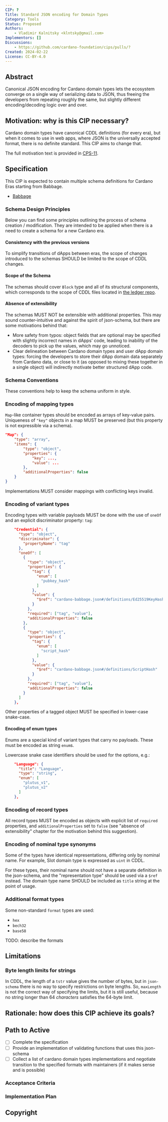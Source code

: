 ```yaml
---
CIP: ?
Title: Standard JSON encoding for Domain Types
Category: Tools
Status: Proposed
Authors:
    - Vladimir Kalnitsky <klntsky@gmail.com>
Implementors: []
Discussions:
    - https://github.com/cardano-foundation/cips/pulls/?
Created: 2024-02-22
License: CC-BY-4.0
---
```


## Abstract

Canonical JSON encoding for Cardano domain types lets the ecosystem converge on a single way of serializing data to JSON, thus freeing the developers from repeating roughly the same, but slightly different encoding/decoding logic over and over.

## Motivation: why is this CIP necessary?

Cardano domain types have canonical CDDL definitions (for every era), but when it comes to use in web apps, where JSON is the universally accepted format, there is no definite standard. This CIP aims to change that.

The full motivation text is provided in [CPS-11](https://github.com/cardano-foundation/CIPs/pull/742).

## Specification

This CIP is expected to contain multiple schema definitions for Cardano Eras starting from Babbage.

- [Babbage](./cardano-babbage.json)

### Schema Design Principles

Below you can find some principles outlining the process of schema creation / modification. They are intended to be applied when there is a need to create a schema for a new Cardano era.

#### Consistency with the previous versions

To simplify transitions of dApps between eras, the scope of changes introduced to the schemas SHOULD be limited to the scope of CDDL changes.

#### Scope of the Schema

The schemas should cover `Block` type and all of its structural components, which corresponds to the scope of CDDL files located in [the ledger repo](https://github.com/IntersectMBO/cardano-ledger/).

#### Absence of extensibility

The schemas MUST NOT be extensible with additional properties. This may sound counter-intuitive and against the spirit of json-schema, but there are some motivations behind that:

- More safety from typos: object fields that are optional may be specified with slightly incorrect names in dApps' code, leading to inability of the decoders to pick up the values, which may go unnoticed.
- Clear delineation between Cardano domain types and user dApp domain types: forcing the developers to store their dApp domain data separately from Cardano data, or close to it (as opposed to mixing these together in a single object) will indirectly motivate better structured dApp code.

### Schema Conventions

These conventions help to keep the schema uniform in style.

### Encoding of mapping types

`Map`-like container types should be encoded as arrays of key-value pairs. Uniqueness of `"key"` objects in a map MUST be preserved (but this property is not expressible via a schema).

```json
"Map": {
    "type": "array",
    "items": {
        "type": "object",
        "properties": {
            "key": ...,
            "value": ...
        },
        "additionalProperties": false
    }
}
```

Implementations MUST consider mappings with conflicting keys invalid.

### Encoding of variant types

Encoding types with variable payloads MUST be done with the use of `oneOf` and an explicit discriminator property: `tag`:

```json
    "Credential": {
      "type": "object",
      "discriminator": {
        "propertyName": "tag"
      },
      "oneOf": [
        {
          "type": "object",
          "properties": {
            "tag": {
              "enum": [
                "pubkey_hash"
              ]
            },
            "value": {
              "$ref": "cardano-babbage.json#/definitions/Ed25519KeyHash"
            }
          },
          "required": ["tag", "value"],
          "additionalProperties": false
        },
        {
          "type": "object",
          "properties": {
            "tag": {
              "enum": [
                "script_hash"
              ]
            },
            "value": {
              "$ref": "cardano-babbage.json#/definitions/ScriptHash"
            }
          },
          "required": ["tag", "value"],
          "additionalProperties": false
        }
      ]
    },
```

Other properties of a tagged object MUST be specified in lower-case snake-case.

#### Encoding of enum types

Enums are a special kind of variant types that carry no payloads. These must be encoded as string `enum`s.

Lowercase snake case identifiers should be used for the options, e.g.:

```json
    "Language": {
      "title": "Language",
      "type": "string",
      "enum": [
        "plutus_v1",
        "plutus_v2"
      ]
    },
```

### Encoding of record types

All record types MUST be encoded as objects with explicit list of `required` properties, and `additionalProperties` set to `false` (see "absence of extensibility" chapter for the motivation behind this suggestion).

### Encoding of nominal type synonyms

Some of the types have identical representations, differing only by nominal name. For example, Slot domain type is expressed as `uint` in CDDL.

For these types, their nominal name should not have a separate definition in the json-schema, and the "representation type" should be used via a `$ref` instead. The domain type name SHOULD be included as `title` string at the point of usage.

### Additional format types

Some non-standard `format` types are used:

- `hex`
- `bech32`
- `base58`

TODO: describe the formats

## Limitations

### Byte length limits for strings

In CDDL, the length of a `tstr` value gives the number of bytes, but in `json-schema` there is no way to specify restrictions on byte lengths. So, `maxLength` is not the correct way of specifying the limits, but it is still useful, because no string longer than 64 *characters* satisfies the 64-byte limit.

## Rationale: how does this CIP achieve its goals?

## Path to Active

- [ ] Complete the specification
- [ ] Provide an implementation of validating functions that uses this json-schema
- [ ] Collect a list of cardano domain types implementations and negotiate transition to the specified formats with maintainers (if it makes sense and is possible)

### Acceptance Criteria

### Implementation Plan
<!-- A plan to meet those criteria. Or `N/A` if not applicable. -->

## Copyright
<!-- The CIP must be explicitly licensed under acceptable copyright terms. -->

[CC-BY-4.0]: https://creativecommons.org/licenses/by/4.0/legalcode
[Apache-2.0]: http://www.apache.org/licenses/LICENSE-2.0
